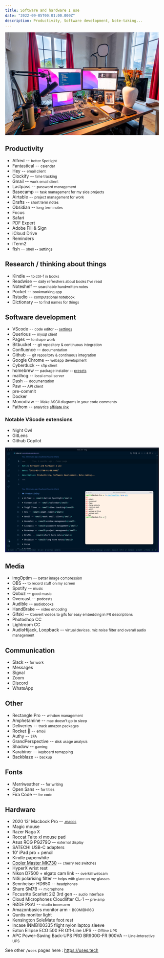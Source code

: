 ```yaml
---
title: Software and hardware I use
date: "2022-09-05T00:01:00.000Z"
description: Productivity, Software development, Note-taking...
---
```


![My desk](desk2022.jpg)
## Productivity
* Alfred -- <small>better Spotlight</small>
* Fantastical -- <small>calendar</small>
* Hey -- <small>email client</small>
* Clockify -- <small>time tracking</small>
* Gmail -- <small>work email client</small>
* Lastpass -- <small>password management</small>
* Basecamp -- <small>task management for my side projects</small>
* Airtable -- <small>project management for work</small>
* Drafts -- <small>short term notes</small>
* Obsidian -- <small>long term notes</small>
* Focus
* Safari
* PDF Expert
* Adobe Fill & Sign
* iCloud Drive
* Reminders
* iTerm2
* fish -- <small>shell -- [settings](https://github.com/camille-hdl/configFiles/blob/master/config.fish)</small>

## Research / thinking about things
* Kindle -- <small>to ctrl-f in books</small>
* Readwise -- <small>daily refreshers about books I've read</small>
* Noteshelf -- <small>searchable handwritten notes</small>
* Pocket -- <small>bookmarking app</small>
* Rstudio -- <small>computational notebook</small>
* Dictionary -- <small>to find names for things</small>

## Software development
* VScode -- <small>code editor -- [settings](https://github.com/camille-hdl/configFiles/blob/master/vscode-settings.json)</small>
* Querious -- <small>mysql client</small>
* Pages -- <small>to shape work</small>
* Bitbucket -- <small>git repository & continuous integration</small>
* Confluence -- <small>documentation</small>
* Github -- <small>git repository & continuous integration</small>
* Google Chrome -- <small>webapp development</small>
* Cyberduck -- <small>sftp client</small>
* homebrew -- <small>package installer -- [presets](https://github.com/camille-hdl/configFiles/blob/master/brew.sh)</small>
* mailhog -- <small>local email server</small>
* Dash -- <small>documentation</small>
* Paw -- <small>API client</small>
* pre-commit
* Docker
* Monodraw -- <small>Make ASCII diagrams in your code comments</small>
* Fathom -- <small>analytics [affiliate link](https://usefathom.com/ref/HV9NG1)</small>

### Notable VScode extensions
* Night Owl
* GitLens
* Github Copilot

![VSCode and iTerm2](vscode_and_iterm.png)

## Media
* imgOptim -- <small>better image compression</small>
* OBS -- <small>to record stuff on my screen</small>
* Spotify -- <small>music</small>
* Qobuz -- <small>good music</small>
* Overcast -- <small>podcasts</small>
* Audible -- <small>audiobooks</small>
* HandBrake -- <small>video encoding</small>
* Gifski -- <small>Convert videos to gifs for easy embedding in PR descriptions</small>
* Photoshop CC
* Lightroom CC
* AudioHijack, Loopback -- <small>virtual devices, mic noise filter and overall audio management</small>

## Communication
* Slack -- <small>for work</small>
* Messages
* Signal
* Zoom
* Discord
* WhatsApp

## Other
* Rectangle Pro -- <small>window management</small>
* Amphetamine -- <small>mac doesn't go to sleep</small>
* Deliveries -- <small>track amazon packages</small>
* Rocket 🚀 -- <small>emoji</small>
* Authy -- <small>2FA</small>
* GrandPerspective -- <small>disk usage analysis</small>
* Shadow -- <small>gaming</small>
* Karabiner -- <small>keyboard remapping</small>
* Backblaze -- <small>backup</small>

## Fonts
* Merriweather -- <small>for writing</small>
* Open Sans -- <small>for titles</small>
* Fira Code -- <small>for code</small>

## Hardware
* 2020 13' Macbook Pro  -- <small>[.macos](https://github.com/camille-hdl/configFiles/blob/master/.macos)</small>
* Magic mouse
* Razer Naga X
* Roccat Taito xl mouse pad
* Asus ROG PG279Q -- <small>external display</small>
* SATECHI USB-C adapters
* 10' iPad pro + pencil
* Kindle paperwhite
* [Cooler Master MK730](/cooler-master-mk730-keyboard-on-macos) -- <small>cherry red switches</small>
* HyperX wrist rest
* Nikon D7500 + elgato cam link -- <small>overkill webcam</small>
* NiSi polarising filter -- <small>helps with glare on my glasses</small>
* Sennheiser HD650 -- <small>headphones</small>
* Shure SM7B -- <small>microphone</small>
* Focusrite Scarlett 2i2 3rd gen -- <small>audio Interface</small>
* Cloud Microphones Cloudlifter CL-1 -- <small>pre-amp</small>
* RØDE PSA1 -- <small>studio boom arm</small>
* Amazonbasics monitor arm - <small>B00MIBN16O</small>
* Quntis monitor light
* Kensington SoleMate foot rest
* Incase INMB100335 flight nylon laptop sleeve
* Eaton Ellipse ECO 500 FR Off-Line UPS -- <small>Offline UPS</small>
* APC Power-Saving Back-UPS PRO BR900G-FR 900VA -- <small>Line-interactive UPS</small>

See other `/uses` pages here : https://uses.tech
